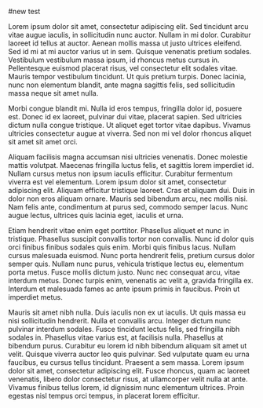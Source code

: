 #new test


Lorem ipsum dolor sit amet, consectetur adipiscing elit. Sed tincidunt arcu vitae augue iaculis, in sollicitudin nunc auctor. Nullam in mi dolor. Curabitur laoreet id tellus at auctor. Aenean mollis massa ut justo ultrices eleifend. Sed id mi at mi auctor varius ut in sem. Quisque venenatis pretium sodales. Vestibulum vestibulum massa ipsum, id rhoncus metus cursus in. Pellentesque euismod placerat risus, vel consectetur elit sodales vitae. Mauris tempor vestibulum tincidunt. Ut quis pretium turpis. Donec lacinia, nunc non elementum blandit, ante magna sagittis felis, sed sollicitudin massa neque sit amet nulla.

Morbi congue blandit mi. Nulla id eros tempus, fringilla dolor id, posuere est. Donec id ex laoreet, pulvinar dui vitae, placerat sapien. Sed ultricies dictum nulla congue tristique. Ut aliquet eget tortor vitae dapibus. Vivamus ultricies consectetur augue at viverra. Sed non mi vel dolor rhoncus aliquet sit amet sit amet orci.

Aliquam facilisis magna accumsan nisi ultricies venenatis. Donec molestie mattis volutpat. Maecenas fringilla luctus felis, et sagittis lorem imperdiet id. Nullam cursus metus non ipsum iaculis efficitur. Curabitur fermentum viverra est vel elementum. Lorem ipsum dolor sit amet, consectetur adipiscing elit. Aliquam efficitur tristique laoreet. Cras et aliquam dui. Duis in dolor non eros aliquam ornare. Mauris sed bibendum arcu, nec mollis nisi. Nam felis ante, condimentum at purus sed, commodo semper lacus. Nunc augue lectus, ultrices quis lacinia eget, iaculis et urna.

Etiam hendrerit vitae enim eget porttitor. Phasellus aliquet et nunc in tristique. Phasellus suscipit convallis tortor non convallis. Nunc id dolor quis orci finibus finibus sodales quis enim. Morbi quis finibus lacus. Nullam cursus malesuada euismod. Nunc porta hendrerit felis, pretium cursus dolor semper quis. Nullam nunc purus, vehicula tristique lectus eu, elementum porta metus. Fusce mollis dictum justo. Nunc nec consequat arcu, vitae interdum metus. Donec turpis enim, venenatis ac velit a, gravida fringilla ex. Interdum et malesuada fames ac ante ipsum primis in faucibus. Proin ut imperdiet metus.

Mauris sit amet nibh nulla. Duis iaculis non ex ut iaculis. Ut quis massa eu nisi sollicitudin hendrerit. Nulla et convallis arcu. Integer dictum nunc pulvinar interdum sodales. Fusce tincidunt lectus felis, sed fringilla nibh sodales in. Phasellus vitae varius est, at facilisis nulla. Phasellus at bibendum purus. Curabitur eu lorem id nibh bibendum aliquam sit amet ut velit. Quisque viverra auctor leo quis pulvinar. Sed vulputate quam eu urna faucibus, eu cursus tellus tincidunt. Praesent a sem massa. Lorem ipsum dolor sit amet, consectetur adipiscing elit. Fusce rhoncus, quam ac laoreet venenatis, libero dolor consectetur risus, at ullamcorper velit nulla at ante. Vivamus finibus tellus lorem, id dignissim nunc elementum ultrices. Proin egestas nisl tempus orci tempus, in placerat lorem efficitur. 